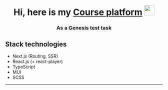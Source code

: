 





<h1 align="center">Hi, here is my <a href="https://learning-app-beige.vercel.app" target="_blank"> Course platform</a> 
<img src="https://github.com/blackcater/blackcater/raw/main/images/Hi.gif" height="32"  width="32"/></h1>
<h3 align="center">As a Genesis test task</h3>


##  Stack technologies
-   Next.js (Routing, SSR)
-   React.js (+ react-player)
-   TypeScript
-   MUI
-   SCSS
---


